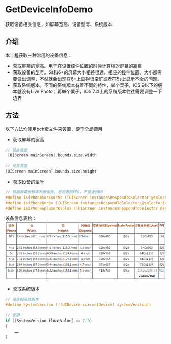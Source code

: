 # GetDeviceInfoDemo
获取设备相关信息，如屏幕宽高、设备型号、系统版本
## 介绍
本工程获取三种常用的设备信息：
* 获取屏幕的宽高。用于在设置控件位置的时候计算相对屏幕的距离
* 获取设备的型号。5s和6+的屏幕大小相差很远，相应的控件位置、大小都需要做出调整，不然就会出现在6+上显得很空旷或者在5s上显示不全的问题。
* 获取系统版本。不同的系统版本有着不同的特性，举个栗子，iOS 9以下的版本就没有Live Photo；再举个栗子，iOS 7以上的系统版本往往需要调整一下边界

## 方法
以下方法均使用pch宏文件来设置，便于全局调用
* 获取屏幕的宽高
```Objective-c
// 设备宽度  
 [UIScreen mainScreen].bounds.size.width  
  
// 设备高度  
[UIScreen mainScreen].bounds.size.height  
```

* 获取设备的型号
```Objective-c
// 根据屏幕分辨率判断设备，是则返回YES，不是返回NO  
#define isiPhone5or5sor5c ([UIScreen instancesRespondToSelector:@selector(currentMode)] ? CGSizeEqualToSize(CGSizeMake(640, 1136), [[UIScreen mainScreen] currentMode].size) : NO)  
#define isiPhone6or6s ([UIScreen instancesRespondToSelector:@selector(currentMode)] ? CGSizeEqualToSize(CGSizeMake(750, 1334), [[UIScreen mainScreen] currentMode].size) : NO)  
#define isiPhone6plusor6splus ([UIScreen instancesRespondToSelector:@selector(currentMode)] ? CGSizeEqualToSize(CGSizeMake(1242, 2208), [[UIScreen mainScreen] currentMode].size) : NO) 
```
设备信息表格：
![](https://github.com/Cloudox/GetDeviceInfoDemo/blob/master/DeviceInfo.png)

* 获取系统版本
```Objective-c
// 设备的系统版本  
#define SystemVersion ([[UIDevice currentDevice] systemVersion]) 

// 使用：
if ([SystemVersion floatValue] >= 7.0)  
{  
    ……  
}  
```
